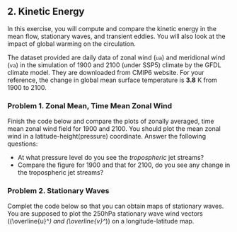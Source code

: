 ## 2. Kinetic Energy

In this exercise, you will compute and compare the kinetic energy in the mean flow, stationary waves, and transient eddies. You will also look at the impact of global warming on the circulation.

The dataset provided are daily data of zonal wind (`ua`) and meridional wind (`va`) in the simulation of 1900 and 2100 (under SSP5) climate by the GFDL climate model. They are downloaded from CMIP6 website. For your reference, the change in global mean surface temperature is **3.8** K from 1900 to 2100.

### Problem 1. Zonal Mean, Time Mean Zonal Wind

Finish the code below and compare the plots of zonally averaged, time mean zonal wind field for 1900 and 2100. You should plot the mean zonal wind in a latitude-height(pressure) coordinate. Answer the following questions:
* At what pressure level do you see the _tropospheric_ jet streams?
* Compare the figure for 1900 and that for 2100, do you see any change in the tropospheric jet streams?


### Problem 2. Stationary Waves

Complet the code below so that you can obtain maps of stationary waves. You are supposed to plot the 250hPa stationary wave wind vectors (\(\overline{u}^*\) and \(\overline{v}^*\)) on a longitude-latitude map.
